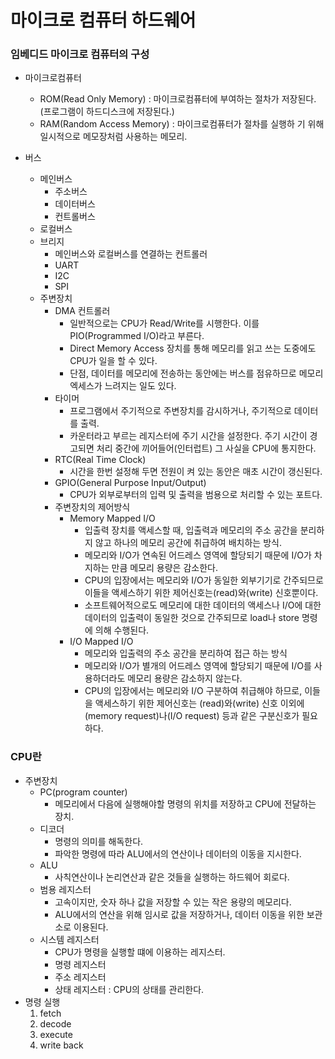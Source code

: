 # 마이크로 컴퓨터 하드웨어

### 임베디드 마이크로 컴퓨터의 구성
- 마이크로컴퓨터
    - ROM(Read Only Memory) : 마이크로컴퓨터에 부여하는 절차가 저장된다. (프로그램이 하드디스크에 저장된다.)
    - RAM(Random Access Memory) : 마이크로컴퓨터가 절차를 실행하 기 위해 일시적으로 메모장처럼 사용하는 메모리.

- 버스
    - 메인버스
        - 주소버스
        - 데이터버스 
        - 컨트롤버스
    - 로컬버스
    - 브리지 
        - 메인버스와 로컬버스를 연결하는 컨트롤러
        - UART
        - I2C
        - SPI
    - 주변장치
        - DMA 컨트롤러
            - 일반적으로는 CPU가 Read/Write를 시행한다. 이를 PIO(Programmed I/O)라고 부른다.
            - Direct Memory Access 장치를 통해 메모리를 읽고 쓰는 도중에도 CPU가 일을 할 수 있다. 
            - 단점, 데이터를 메모리에 전송하는 동안에는 버스를 점유하므로 메모리 엑세스가 느려지는 일도 있다.
        - 타이머 
            - 프로그램에서 주기적으로 주변장치를 감시하거나, 주기적으로 데이터를 출력.
            - 카운터라고 부르는 레지스터에 주기 시간을 설정한다. 주기 시간이 경고되면 처리 중간에 끼어들어(인터럽트) 그 사실을 CPU에 통지한다. 
        - RTC(Real Time Clock)
            - 시간을 한번 설정해 두면 전원이 켜 있는 동안은 매초 시간이 갱신된다.
        - GPIO(General Purpose Input/Output)
            - CPU가 외부로부터의 입력 및 출력을 범용으로 처리할 수 있는 포트다. 
        - 주변장치의 제어방식
            - Memory Mapped I/O
                - 입출력 장치를 액세스할 때, 입출력과 메모리의 주소 공간을 분리하지 않고 하나의 메모리 공간에 취급하여 배치하는 방식.
                - 메모리와 I/O가 연속된 어드레스 영역에 할당되기 때문에 I/O가 차지하는 만큼 메모리 용량은 감소한다.
                - CPU의 입장에서는 메모리와 I/O가 동일한 외부기기로 간주되므로 이들을 액세스하기 위한 제어신호는(read)와(write) 신호뿐이다.
                - 소프트웨어적으로도 메모리에 대한 데이터의 액세스나 I/O에 대한 데이터의 입출력이 동일한 것으로 간주되므로 load나 store 명령에 의해 수행된다.
            - I/O Mapped I/O
                - 메모리와 입출력의 주소 공간을 분리하여 접근 하는 방식
                - 메모리와 I/O가 별개의 어드레스 영역에 할당되기 때문에 I/O를 사용하더라도 메모리 용량은 감소하지 않는다.
                - CPU의 입장에서는 메모리와 I/O 구분하여 취급해야 하므로, 이들을 액세스하기 위한 제어신호는 (read)와(write) 신호 이외에(memory request)나(I/O request) 등과 같은 구분신호가 필요하다.

### CPU란
- 주변장치
    - PC(program counter)
        - 메모리에서 다음에 실행해야할 명령의 위치를 저장하고 CPU에 전달하는 장치.
    - 디코더 
        - 명령의 의미를 해독한다. 
        - 파악한 명령에 따라 ALU에서의 연산이나 데이터의 이동을 지시한다. 
    - ALU
        - 사칙연산이나 논리연산과 같은 것들을 실행하는 하드웨어 회로다.  
    - 범용 레지스터
        - 고속이지만, 숫자 하나 값을 저장할 수 있는 작은 용량의 메모리다. 
        - ALU에서의 연산을 위해 임시로 값을 저장하거나, 데이터 이동을 위한 보관소로 이용된다. 
    - 시스템 레지스터 
        - CPU가 명령을 실행할 떄에 이용하는 레지스터. 
        - 명령 레지스터
        - 주소 레지스터 
        - 상태 레지스터 : CPU의 상태를 관리한다. 
- 명령 실행
    1. fetch
    2. decode 
    3. execute
    4. write back